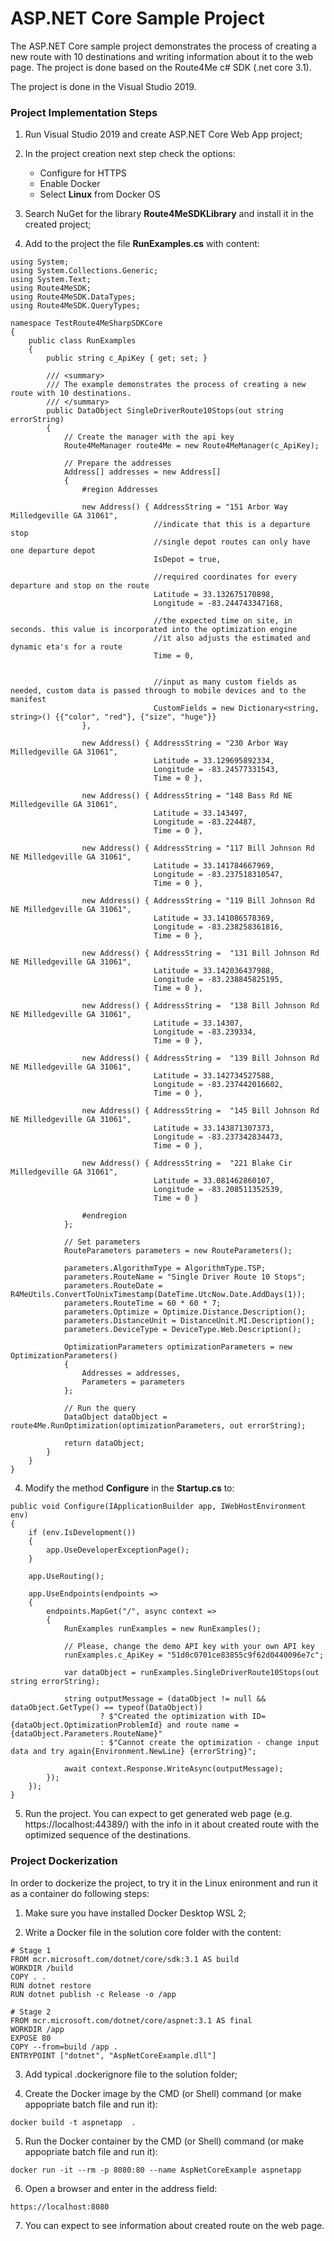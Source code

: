 # ASP.NET Core Sample Project


The ASP.NET Core sample project demonstrates the process of creating a new route with 10 destinations and writing information about it to the web page. The project is done based on the Route4Me c# SDK (.net core 3.1). 

The project is done in the Visual Studio 2019.

### Project Implementation Steps

1. Run Visual Studio 2019 and create ASP.NET Core Web App project;

2. In the project creation next step check the options:  
   - Configure for HTTPS
   - Enable Docker
   - Select **Linux** from Docker OS

2. Search NuGet for the library **Route4MeSDKLibrary** and install it in the created project;

3. Add to the project the file **RunExamples.cs** with content:

```
using System;
using System.Collections.Generic;
using System.Text;
using Route4MeSDK;
using Route4MeSDK.DataTypes;
using Route4MeSDK.QueryTypes;

namespace TestRoute4MeSharpSDKCore
{
    public class RunExamples
    {
        public string c_ApiKey { get; set; }

        /// <summary>
        /// The example demonstrates the process of creating a new route with 10 destinations.
        /// </summary>
        public DataObject SingleDriverRoute10Stops(out string errorString)
        {
            // Create the manager with the api key
            Route4MeManager route4Me = new Route4MeManager(c_ApiKey);

            // Prepare the addresses
            Address[] addresses = new Address[]
            {
                #region Addresses

                new Address() { AddressString = "151 Arbor Way Milledgeville GA 31061",
                                //indicate that this is a departure stop
                                //single depot routes can only have one departure depot 
                                IsDepot = true, 
                                
                                //required coordinates for every departure and stop on the route
                                Latitude = 33.132675170898,
                                Longitude = -83.244743347168,
                                
                                //the expected time on site, in seconds. this value is incorporated into the optimization engine
                                //it also adjusts the estimated and dynamic eta's for a route
                                Time = 0, 
                                
                                
                                //input as many custom fields as needed, custom data is passed through to mobile devices and to the manifest
                                CustomFields = new Dictionary<string, string>() {{"color", "red"}, {"size", "huge"}}
                },

                new Address() { AddressString = "230 Arbor Way Milledgeville GA 31061",
                                Latitude = 33.129695892334,
                                Longitude = -83.24577331543,
                                Time = 0 },

                new Address() { AddressString = "148 Bass Rd NE Milledgeville GA 31061",
                                Latitude = 33.143497,
                                Longitude = -83.224487,
                                Time = 0 },

                new Address() { AddressString = "117 Bill Johnson Rd NE Milledgeville GA 31061",
                                Latitude = 33.141784667969,
                                Longitude = -83.237518310547,
                                Time = 0 },

                new Address() { AddressString = "119 Bill Johnson Rd NE Milledgeville GA 31061",
                                Latitude = 33.141086578369,
                                Longitude = -83.238258361816,
                                Time = 0 },

                new Address() { AddressString =  "131 Bill Johnson Rd NE Milledgeville GA 31061",
                                Latitude = 33.142036437988,
                                Longitude = -83.238845825195,
                                Time = 0 },

                new Address() { AddressString =  "138 Bill Johnson Rd NE Milledgeville GA 31061",
                                Latitude = 33.14307,
                                Longitude = -83.239334,
                                Time = 0 },

                new Address() { AddressString =  "139 Bill Johnson Rd NE Milledgeville GA 31061",
                                Latitude = 33.142734527588,
                                Longitude = -83.237442016602,
                                Time = 0 },

                new Address() { AddressString =  "145 Bill Johnson Rd NE Milledgeville GA 31061",
                                Latitude = 33.143871307373,
                                Longitude = -83.237342834473,
                                Time = 0 },

                new Address() { AddressString =  "221 Blake Cir Milledgeville GA 31061",
                                Latitude = 33.081462860107,
                                Longitude = -83.208511352539,
                                Time = 0 }

                #endregion
            };

            // Set parameters
            RouteParameters parameters = new RouteParameters();

            parameters.AlgorithmType = AlgorithmType.TSP;
            parameters.RouteName = "Single Driver Route 10 Stops";
            parameters.RouteDate = R4MeUtils.ConvertToUnixTimestamp(DateTime.UtcNow.Date.AddDays(1));
            parameters.RouteTime = 60 * 60 * 7;
            parameters.Optimize = Optimize.Distance.Description();
            parameters.DistanceUnit = DistanceUnit.MI.Description();
            parameters.DeviceType = DeviceType.Web.Description();

            OptimizationParameters optimizationParameters = new OptimizationParameters()
            {
                Addresses = addresses,
                Parameters = parameters
            };

            // Run the query
            DataObject dataObject = route4Me.RunOptimization(optimizationParameters, out errorString);

            return dataObject;
        }
    }
}
```

4. Modify the method **Configure** in the **Startup.cs** to:

```
public void Configure(IApplicationBuilder app, IWebHostEnvironment env)
{
	if (env.IsDevelopment())
	{
		app.UseDeveloperExceptionPage();
	}

	app.UseRouting();

	app.UseEndpoints(endpoints =>
	{
		endpoints.MapGet("/", async context =>
		{
			RunExamples runExamples = new RunExamples();

			// Please, change the demo API key with your own API key
			runExamples.c_ApiKey = "51d0c0701ce83855c9f62d0440096e7c";

			var dataObject = runExamples.SingleDriverRoute10Stops(out string errorString);

			string outputMessage = (dataObject != null && dataObject.GetType() == typeof(DataObject))
					? $"Created the optimization with ID={dataObject.OptimizationProblemId} and route name = {dataObject.Parameters.RouteName}"
					: $"Cannot create the optimization - change input data and try again{Environment.NewLine} {errorString}";

			await context.Response.WriteAsync(outputMessage);
		});
	});
}
```

5. Run the project. You can expect to get generated web page (e.g. https://localhost:44389/) with the info in it about created route with the optimized sequence of the destinations.

### Project Dockerization

In order to dockerize the project, to try it in the Linux enironment and run it as a container do following steps:

1. Make sure you have installed Docker Desktop WSL 2;

2. Write a Docker file in the solution core folder with the content:
```
# Stage 1
FROM mcr.microsoft.com/dotnet/core/sdk:3.1 AS build
WORKDIR /build
COPY . .
RUN dotnet restore
RUN dotnet publish -c Release -o /app

# Stage 2
FROM mcr.microsoft.com/dotnet/core/aspnet:3.1 AS final
WORKDIR /app
EXPOSE 80
COPY --from=build /app .
ENTRYPOINT ["dotnet", "AspNetCoreExample.dll"]
```

3. Add typical .dockerignore file to the solution folder;

4. Create the Docker image by the CMD (or Shell) command (or make appopriate batch file and run it):
```
docker build -t aspnetapp  .
```

5. Run the Docker container by the CMD (or Shell) command (or make appopriate batch file and run it):
```
docker run -it --rm -p 8080:80 --name AspNetCoreExample aspnetapp
```

6. Open a browser and enter in the address field:
```
https://localhost:8080
```

7. You can expect to see information about created route on the web page.

